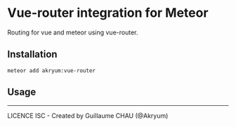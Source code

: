 # Vue-router integration for Meteor

Routing for vue and meteor using vue-router.

## Installation


    meteor add akryum:vue-router

## Usage



---

LICENCE ISC - Created by Guillaume CHAU (@Akryum)
